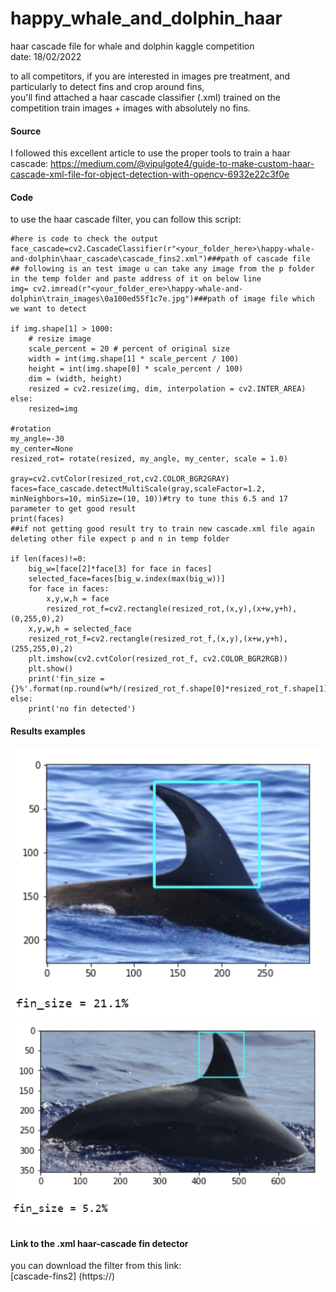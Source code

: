 # happy_whale_and_dolphin_haar
haar cascade file for whale and dolphin kaggle competition  
date: 18/02/2022  

to all competitors, if you are interested in images pre treatment, and particularly to detect fins and crop around fins,  
you'll find attached a haar cascade classifier (.xml) trained on the competition train images + images with absolutely no fins.  

#### Source
I followed this excellent article to use the proper tools to train a haar cascade: https://medium.com/@vipulgote4/guide-to-make-custom-haar-cascade-xml-file-for-object-detection-with-opencv-6932e22c3f0e  

#### Code  
to use the haar cascade filter, you can follow this script:  

```
#here is code to check the output
face_cascade=cv2.CascadeClassifier(r"<your_folder_here>\happy-whale-and-dolphin\haar_cascade\cascade_fins2.xml")###path of cascade file
## following is an test image u can take any image from the p folder in the temp folder and paste address of it on below line 
img= cv2.imread(r"<your_folder_ere>\happy-whale-and-dolphin\train_images\0a100ed55f1c7e.jpg")###path of image file which we want to detect

if img.shape[1] > 1000:
    # resize image
    scale_percent = 20 # percent of original size
    width = int(img.shape[1] * scale_percent / 100)
    height = int(img.shape[0] * scale_percent / 100)
    dim = (width, height)
    resized = cv2.resize(img, dim, interpolation = cv2.INTER_AREA)
else:
    resized=img

#rotation
my_angle=-30
my_center=None
resized_rot= rotate(resized, my_angle, my_center, scale = 1.0)

gray=cv2.cvtColor(resized_rot,cv2.COLOR_BGR2GRAY)
faces=face_cascade.detectMultiScale(gray,scaleFactor=1.2, minNeighbors=10, minSize=(10, 10))#try to tune this 6.5 and 17 parameter to get good result 
print(faces)
##if not getting good result try to train new cascade.xml file again deleting other file expect p and n in temp folder

if len(faces)!=0:
    big_w=[face[2]*face[3] for face in faces]
    selected_face=faces[big_w.index(max(big_w))]
    for face in faces:
        x,y,w,h = face
        resized_rot_f=cv2.rectangle(resized_rot,(x,y),(x+w,y+h),(0,255,0),2)
    x,y,w,h = selected_face
    resized_rot_f=cv2.rectangle(resized_rot_f,(x,y),(x+w,y+h),(255,255,0),2)
    plt.imshow(cv2.cvtColor(resized_rot_f, cv2.COLOR_BGR2RGB))
    plt.show()
    print('fin_size = {}%'.format(np.round(w*h/(resized_rot_f.shape[0]*resized_rot_f.shape[1])*100,1)))
else:
    print('no fin detected')
```  

#### Results examples  
![example1](https://github.com/JeanMILPIED/happy_whale_and_dolphin_haar/blob/main/Images/image_1.PNG)  
![example2](https://github.com/JeanMILPIED/happy_whale_and_dolphin_haar/blob/main/Images/image_2.PNG)  

#### Link to the .xml haar-cascade fin detector  
you can download the filter from this link:  
[cascade-fins2] (https://)
